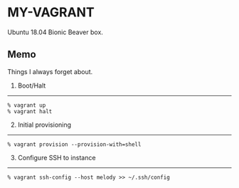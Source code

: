 MY-VAGRANT
==========

Ubuntu 18.04 Bionic Beaver box.

Memo
----

Things I always forget about.

1. Boot/Halt
------------

    % vagrant up
    % vagrant halt

2. Initial provisioning
-----------------------

    % vagrant provision --provision-with=shell

3. Configure SSH to instance
----------------------------

    % vagrant ssh-config --host melody >> ~/.ssh/config
